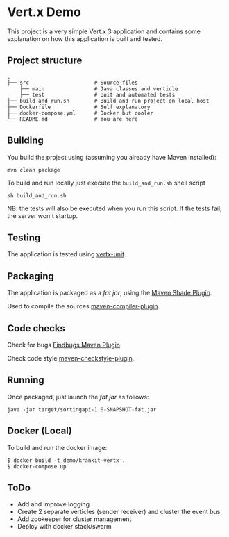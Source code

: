 # Vert.x Demo

This project is a very simple Vert.x 3 application and contains some explanation on how this application is built
and tested.

## Project structure
    .
    ├── src                     # Source files
        ├── main                # Java classes and verticle
        ├── test                # Unit and automated tests
    ├── build_and_run.sh        # Build and run project on local host    
    ├── Dockerfile              # Self explanatory
    ├── docker-compose.yml      # Docker but cooler
    └── README.md               # You are here

## Building

You build the project using (assuming you already have Maven installed):

```
mvn clean package
```

To build and run locally just execute the `build_and_run.sh` shell script

```
sh build_and_run.sh
```
NB: the tests will also be executed when you run this script. If the tests fail, the server won't startup.

## Testing

The application is tested using [vertx-unit](http://vertx.io/docs/vertx-unit/java/).

## Packaging

The application is packaged as a _fat jar_, using the
[Maven Shade Plugin](https://maven.apache.org/plugins/maven-shade-plugin/).

Used to compile the sources
[maven-compiler-plugin](https://maven.apache.org/plugins/maven-compiler-plugin/).


## Code checks
Check for bugs
[Findbugs Maven Plugin](https://maven.apache.org/plugins/findbugs-maven-plugin/).

Check code style
[maven-checkstyle-plugin](https://maven.apache.org/plugins/maven-checkstyle-plugin/).

## Running

Once packaged, just launch the _fat jar_ as follows:

```
java -jar target/sortingapi-1.0-SNAPSHOT-fat.jar
```

## Docker (Local)
To build and run the docker image:
```
$ docker build -t demo/krankit-vertx .
$ docker-compose up
```

## ToDo
- Add and improve logging
- Create 2 separate verticles (sender receiver) and cluster the event bus
- Add zookeeper for cluster management
- Deploy with docker stack/swarm
